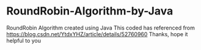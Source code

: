 # RoundRobin-Algorithm-by-Java
RoundRobin Algorithm created using Java
This coded has referenced from https://blog.csdn.net/YtdxYHZ/article/details/52760960
Thanks, hope it helpful to you
